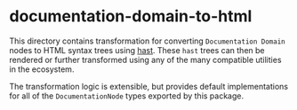 # documentation-domain-to-html

This directory contains transformation for converting `Documentation Domain` nodes to HTML syntax trees using [hast](https://github.com/syntax-tree/hast).
These `hast` trees can then be rendered or further transformed using any of the many compatible utilities in the ecosystem.

The transformation logic is extensible, but provides default implementations for all of the `DocumentationNode` types exported by this package.
